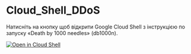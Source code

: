 # Cloud_Shell_DDoS
Натисніть на кнопку щоб відкрити Google Cloud Shell з інструкцією по запуску «Death by 1000 needles» (db1000n).

[![Open in Cloud Shell](https://gstatic.com/cloudssh/images/open-btn.svg)](https://console.cloud.google.com/cloudshell/editor?cloudshell=true&shellonly=true&git_repo=https://github.com/patatakartata/Cloud_Shell_DDoS&tutorial=tutorial.md)
